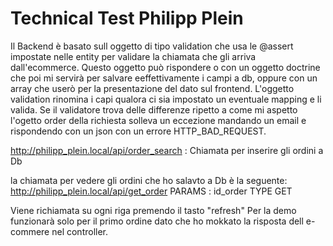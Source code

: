 # Technical Test Philipp Plein

Il Backend è basato sull oggetto di tipo validation che usa le @assert impostate nelle entity per validare la chiamata che gli arriva dall'ecommerce.
Questo oggetto può rispondere o con un oggetto doctrine che poi mi servirà per salvare eeffettivamente i campi a db, oppure con un array che userò per la presentazione del dato sul frontend.
L'oggetto validation rinomina i capi qualora ci sia impostato un eventuale mapping e li valida.
Se il validatore trova delle differenze ripetto a come mi aspetto l'ogetto order della richiesta solleva un eccezione mandando un email e rispondendo con un json con un errore
HTTP_BAD_REQUEST.

http://philipp_plein.local/api/order_search :
Chiamata per inserire gli ordini a Db

la chiamata per vedere gli ordini che ho salavto a Db è la seguente:
http://philipp_plein.local/api/get_order
PARAMS : id_order
TYPE GET

Viene richiamata su ogni riga premendo il tasto "refresh"
Per la demo funzionarà solo per il primo ordine dato che ho mokkato la risposta dell e-commere nel controller.

